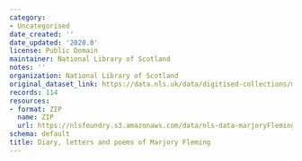 ```yaml
---
category:
- Uncategorised
date_created: ''
date_updated: '2020.0'
license: Public Domain
maintainer: National Library of Scotland
notes: ''
organization: National Library of Scotland
original_dataset_link: https://data.nls.uk/data/digitised-collections/marjory-fleming/
records: 114
resources:
- format: ZIP
  name: ZIP
  url: https://nlsfoundry.s3.amazonaws.com/data/nls-data-marjoryFleming.zip
schema: default
title: Diary, letters and poems of Marjory Fleming
---
```

